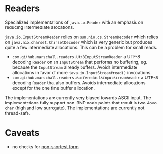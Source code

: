 Readers
=======

Specialized implementations of `java.io.Reader` with an emphasis on reducing intermediate allocations.

`java.io.InputStreamReader` relies on `sun.nio.cs.StreamDecoder` which relies on `java.nio.charset.CharsetDecoder` which is very generic but produces quite a few intermediate allocations. This can be a problem for small reads.

 * `com.github.marschall.readers.Utf8InputStreamReader` a UTF-8 decoding `Reader` on an `InputStream` that performs no buffering, eg. because the `InputStream` already buffers. Avoids intermediate allocations in favor of more `java.io.InputStream#read()` invocations.
 * `com.github.marschall.readers.BufferedUtf8InputStreamReader` a UTF-8 decoding `Reader` that also buffers. Avoids intermediate allocations except for the one time buffer allocation.


The implementations are currently very biased towards ASCII input.
The implementations fully support non-BMP code points that result in two Java `char` (high and low surrogate).
The implementations are currently not thread-safe.

Caveats
=======

* no checks for [non-shortest form](https://unicode.org/versions/corrigendum1.html)
